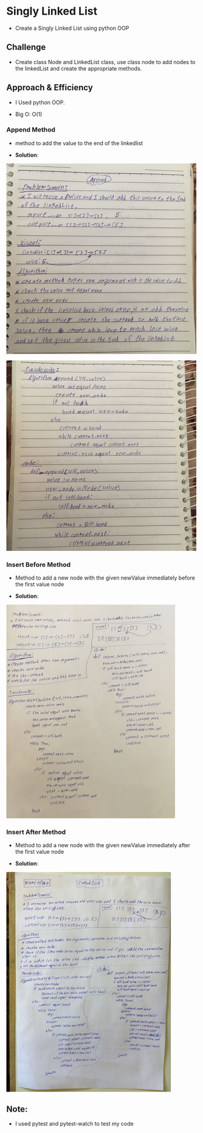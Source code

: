 #  Singly Linked List

* Create a Singly Linked List using python OOP

## Challenge

* Create class Node and LinkedList class, use class node to add nodes to the linkedList and create the appropriate methods.

## Approach & Efficiency
<!-- What approach did you take? Why? What is the Big O space/time for this approach? -->
* I Used python OOP.

* Big O: O(1)


### Append Method

* method to add the value to the end of the linkedlist

* **Solution**:

![photo](assets/append1.jpg)

![photo](assets/append2.jpg)


### Insert Before Method

* Method to add a new node with the given newValue immediately before the first value node 

* **Solution**:

![photo](assets/insert-before.jpg)


### Insert After Method

* Method to add a new node with the given newValue immediately after the first value node

* **Solution**:

![photo](assets/insert-after.jpg)

## Note:

* I used pytest and pytest-watch to test my code